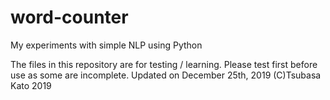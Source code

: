 # word-counter
My experiments with simple NLP using Python

The files in this repository are for testing / learning. Please test first before use as some are incomplete.
Updated on December 25th, 2019
(C)Tsubasa Kato 2019
